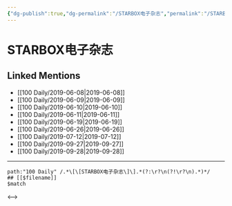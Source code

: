 ```yaml
---
{"dg-publish":true,"dg-permalink":"/STARBOX电子杂志","permalink":"/STARBOX电子杂志/"}
---
```


# STARBOX电子杂志

## Linked Mentions
- [[100 Daily/2019-06-08\|2019-06-08]]
- [[100 Daily/2019-06-09\|2019-06-09]]
- [[100 Daily/2019-06-10\|2019-06-10]]
- [[100 Daily/2019-06-11\|2019-06-11]]
- [[100 Daily/2019-06-19\|2019-06-19]]
- [[100 Daily/2019-06-26\|2019-06-26]]
- [[100 Daily/2019-07-12\|2019-07-12]]
- [[100 Daily/2019-09-27\|2019-09-27]]
- [[100 Daily/2019-09-28\|2019-09-28]]


---

```expander
path:"100 Daily" /.*\[\[STARBOX电子杂志\]\].*(?:\r?\n(?!\r?\n).*)*/
## [[$filename]]
$match
```

<-->